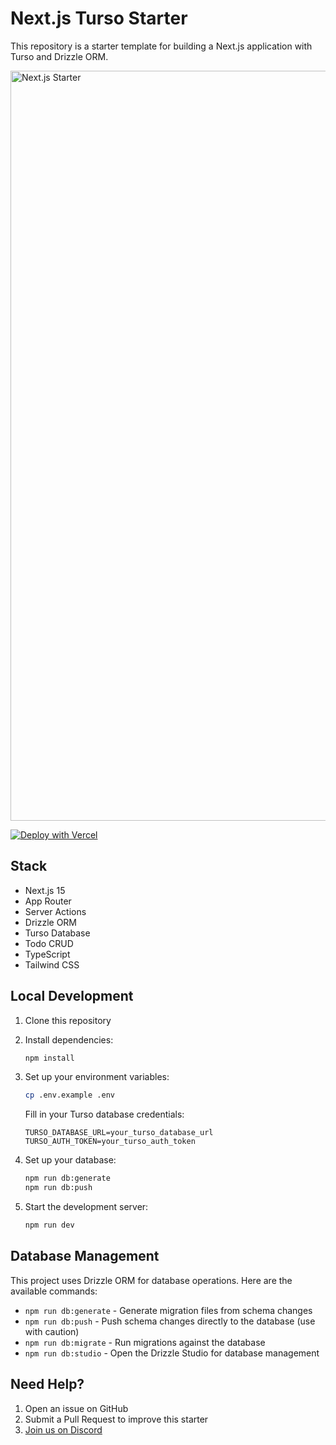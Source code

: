 # Next.js Turso Starter

This repository is a starter template for building a Next.js application with Turso and Drizzle ORM.

<img width="1200" alt="Next.js Starter" src="https://github.com/user-attachments/assets/b78fd54e-574b-43b9-8f8f-943d14722e64" />

[![Deploy with Vercel](https://vercel.com/button)](https://vercel.com/new/clone?repository-url=https%3A%2F%2Fgithub.com%2Ftursodatabase%2Fnextjs-turso-starter&env=TURSO_DATABASE_URL,TURSO_AUTH_TOKEN&integration-ids=oac_axiehHAX1Zn7QiwRSzDD2j7J&products=%5B%7B%22type%22%3A%22integration%22%2C%22integrationSlug%22%3A%22tursodatabase%22%2C%22productSlug%22%3A%22database%22%2C%22protocol%22%3A%22storage%22%2C%22group%22%3A%22%22%7D%5D)

## Stack

- Next.js 15
- App Router
- Server Actions
- Drizzle ORM
- Turso Database
- Todo CRUD
- TypeScript
- Tailwind CSS

## Local Development

1. Clone this repository
2. Install dependencies:

   ```bash
   npm install
   ```

3. Set up your environment variables:

   ```bash
   cp .env.example .env
   ```

   Fill in your Turso database credentials:

   ```
   TURSO_DATABASE_URL=your_turso_database_url
   TURSO_AUTH_TOKEN=your_turso_auth_token
   ```

4. Set up your database:

   ```bash
   npm run db:generate
   npm run db:push
   ```

5. Start the development server:
   ```bash
   npm run dev
   ```

## Database Management

This project uses Drizzle ORM for database operations. Here are the available commands:

- `npm run db:generate` - Generate migration files from schema changes
- `npm run db:push` - Push schema changes directly to the database (use with caution)
- `npm run db:migrate` - Run migrations against the database
- `npm run db:studio` - Open the Drizzle Studio for database management

## Need Help?

1. Open an issue on GitHub
2. Submit a Pull Request to improve this starter
3. [Join us on Discord](https://tur.so/discord)
